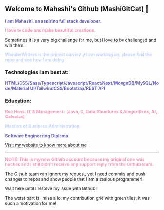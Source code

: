 ## Welcome to Maheshi's Github (MashiGitCat)  👋

<p style="color: #6E68BD;"><strong>I am Maheshi, an aspiring full stack developer.</strong></p>

<p style="color: #FA9EBC;"><strong>I love to code and make beautiful creations.</strong></p>

<p>Sometimes it is a very big challenge for me, but I love to be challenged and win them.</p>
<p style="color: #C6D8FF;"><strong>WonderWriters is the project currently I am working on, please find the repo and see how I am doing</strong></p>

### Technologies I am best at:

<p style="color: #6E68BD;"><strong>HTML/CSS/Sass/Typescript/Javascript/React/Next/MongoDB/MySQL/Node/Material UI/TailwindCSS/Bootstrap/REST API</strong></p>

### Education:

<p style="color: #FA9EBC;"><strong>Bsc Hons. IT & Management- (Java, C, Data Structures & Alogorithms, AI, Calculus)</strong></p>

<p style="color: #C6D8FF;"><strong>Masters of Business Administration</strong></p>

<p style="color: #6E68BD;"><strong>Software Engineering Diploma</strong></p>

[Visit my website to know more about me](https://find-maheshi.netlify.app/)

---

<p style="color: #FA9EBC;"><strong>NOTE: This is my new Github account because my original one was hacked and I still didn't receive any support reply from the Github team.</strong></p>
<p>The Github team can ignore my request, yet I need commits and push changes to repos and show people that I am a zealous programmer!</p>
<p>Wait here until I resolve my issue with Github!</p>
<p>The worst part is I miss a lot my contribution grid with green tiles, it was such a motivation for me!</p>
